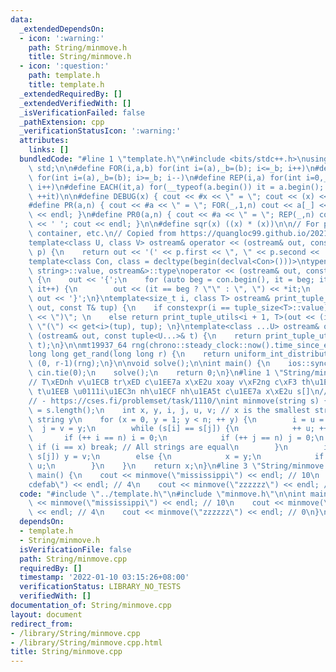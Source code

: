 ```yaml
---
data:
  _extendedDependsOn:
  - icon: ':warning:'
    path: String/minmove.h
    title: String/minmove.h
  - icon: ':question:'
    path: template.h
    title: template.h
  _extendedRequiredBy: []
  _extendedVerifiedWith: []
  _isVerificationFailed: false
  _pathExtension: cpp
  _verificationStatusIcon: ':warning:'
  attributes:
    links: []
  bundledCode: "#line 1 \"template.h\"\n#include <bits/stdc++.h>\nusing namespace\
    \ std;\n\n#define FOR(i,a,b) for(int i=(a),_b=(b); i<=_b; i++)\n#define FORD(i,a,b)\
    \ for(int i=(a),_b=(b); i>=_b; i--)\n#define REP(i,a) for(int i=0,_a=(a); i<_a;\
    \ i++)\n#define EACH(it,a) for(__typeof(a.begin()) it = a.begin(); it != a.end();\
    \ ++it)\n\n#define DEBUG(x) { cout << #x << \" = \"; cout << (x) << endl; }\n\
    #define PR(a,n) { cout << #a << \" = \"; FOR(_,1,n) cout << a[_] << ' '; cout\
    \ << endl; }\n#define PR0(a,n) { cout << #a << \" = \"; REP(_,n) cout << a[_]\
    \ << ' '; cout << endl; }\n\n#define sqr(x) ((x) * (x))\n\n// For printing pair,\
    \ container, etc.\n// Copied from https://quangloc99.github.io/2021/07/30/my-CP-debugging-template.html\n\
    template<class U, class V> ostream& operator << (ostream& out, const pair<U, V>&\
    \ p) {\n    return out << '(' << p.first << \", \" << p.second << ')';\n}\n\n\
    template<class Con, class = decltype(begin(declval<Con>()))>\ntypename enable_if<!is_same<Con,\
    \ string>::value, ostream&>::type\noperator << (ostream& out, const Con& con)\
    \ {\n    out << '{';\n    for (auto beg = con.begin(), it = beg; it != con.end();\
    \ it++) {\n        out << (it == beg ? \"\" : \", \") << *it;\n    }\n    return\
    \ out << '}';\n}\ntemplate<size_t i, class T> ostream& print_tuple_utils(ostream&\
    \ out, const T& tup) {\n    if constexpr(i == tuple_size<T>::value) return out\
    \ << \")\"; \n    else return print_tuple_utils<i + 1, T>(out << (i ? \", \" :\
    \ \"(\") << get<i>(tup), tup); \n}\ntemplate<class ...U> ostream& operator <<\
    \ (ostream& out, const tuple<U...>& t) {\n    return print_tuple_utils<0, tuple<U...>>(out,\
    \ t);\n}\n\nmt19937_64 rng(chrono::steady_clock::now().time_since_epoch().count());\n\
    long long get_rand(long long r) {\n    return uniform_int_distribution<long long>\
    \ (0, r-1)(rng);\n}\n\nvoid solve();\n\nint main() {\n    ios::sync_with_stdio(0);\
    \ cin.tie(0);\n    solve();\n    return 0;\n}\n#line 1 \"String/minmove.h\"\n\
    // T\xEDnh v\u1ECB tr\xED c\u1EE7a x\xE2u xoay v\xF2ng c\xF3 th\u1EE9 t\u1EF1\
    \ t\u1EEB \u0111i\u1EC3n nh\u1ECF nh\u1EA5t c\u1EE7a x\xE2u s[]\n// Tested:\n\
    // - https://cses.fi/problemset/task/1110/\nint minmove(string s) {\n    int n\
    \ = s.length();\n    int x, y, i, j, u, v; // x is the smallest string before\
    \ string y\n    for (x = 0, y = 1; y < n; ++ y) {\n        i = u = x;\n      \
    \  j = v = y;\n        while (s[i] == s[j]) {\n            ++ u; ++ v;\n     \
    \       if (++ i == n) i = 0;\n            if (++ j == n) j = 0;\n           \
    \ if (i == x) break; // All strings are equal\n        }\n        if (s[i] <=\
    \ s[j]) y = v;\n        else {\n            x = y;\n            if (u > y) y =\
    \ u;\n        }\n    }\n    return x;\n}\n#line 3 \"String/minmove.cpp\"\n\nint\
    \ main() {\n    cout << minmove(\"mississippi\") << endl; // 10\n    cout << minmove(\"\
    cdefab\") << endl; // 4\n    cout << minmove(\"zzzzzz\") << endl; // 0\n}\n"
  code: "#include \"../template.h\"\n#include \"minmove.h\"\n\nint main() {\n    cout\
    \ << minmove(\"mississippi\") << endl; // 10\n    cout << minmove(\"cdefab\")\
    \ << endl; // 4\n    cout << minmove(\"zzzzzz\") << endl; // 0\n}\n"
  dependsOn:
  - template.h
  - String/minmove.h
  isVerificationFile: false
  path: String/minmove.cpp
  requiredBy: []
  timestamp: '2022-01-10 03:15:26+08:00'
  verificationStatus: LIBRARY_NO_TESTS
  verifiedWith: []
documentation_of: String/minmove.cpp
layout: document
redirect_from:
- /library/String/minmove.cpp
- /library/String/minmove.cpp.html
title: String/minmove.cpp
---
```


